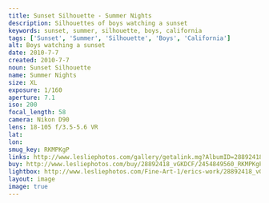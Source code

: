 ```yaml
---
title: Sunset Silhouette - Summer Nights
description: Silhouettes of boys watching a sunset
keywords: sunset, summer, silhouette, boys, california
tags: ['Sunset', 'Summer', 'Silhouette', 'Boys', 'California']
alt: Boys watching a sunset
date: 2010-7-7
created: 2010-7-7
noun: Sunset Silhouette
name: Summer Nights
size: XL
exposure: 1/160
aperture: 7.1
iso: 200
focal_length: 58
camera: Nikon D90
lens: 18-105 f/3.5-5.6 VR
lat: 
lon: 
smug_key: RKMPKgP
links: http://www.lesliephotos.com/gallery/getalink.mg?AlbumID=28892418&AlbumKey=vGKDCF&ImageID=2454849560&ImageKey=RKMPKgP&how=forum&Page=1
buy: http://www.lesliephotos.com/buy/28892418_vGKDCF/2454849560_RKMPKgP/
lightbox: http://www.lesliephotos.com/Fine-Art-1/erics-work/28892418_vGKDCF#!i=2454849560&k=RKMPKgP&lb=1&s=A
layout: image
image: true
---
```

